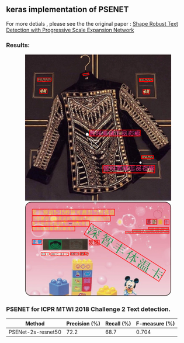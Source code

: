 
## keras implementation of PSENET 
For more detials , please see the the original paper : [Shape Robust Text Detection with Progressive Scale Expansion Network](https://arxiv.org/abs/1806.02559)



### Results:
<center class='half'>
    <img src="imgs/res1.png" width='400'> <img src="imgs/res2.png" width='400'>
</center>

### PSENET for ICPR MTWI 2018 Challenge 2 Text detection.
| Method | Precision (%) | Recall (%) | F-measure (%) | 
| - | - | - | - |
| PSENet-2s-resnet50 | 72.2 | 68.7 | 0.704 |




